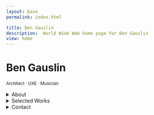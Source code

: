 ```yaml
---
layout: base
permalink: index.html

title: Ben Gauslin
description:  World Wide Web home page for Ben Gauslin
view: home
---
```

# Ben Gauslin

<small>Architect · UXE · Musician</small>

<details>
  <summary>About</summary>

  Hello, I’m a former Chicago architect and ex Google engineer who currently lives in New Orleans.
  
  I’m renovating a 140-year old house in the Vieux Carré these days, and spend quality time with friends, family, and the electric bass whenever I can.

</details>

<details>
  <summary>Selected Works</summary>

  Photos, sketches, and drawings of architectural projects; and a selection of web apps crafted with TypeScript, Sass, and HTML custom elements.

  - [![''](/img/shotgun-great-room.jpg)][shotgun-fsj] <div>[Shotgun house renovation][shotgun-fsj] of a barge board home in Faubourg St. John, New Orleans.</div>
  - [![''](/img/ten-galaxy.jpg)][ten] <div>[Powers Of Ten][ten] web adaptation of the film by Charles and Ray Eames.</div>
  - [![''](/img/calories-icon.png)][calories] <div>[Calorie calculator][calories] for determining daily calorie needs.</div>
  - [![''](/img/clock-icon.png)][clock] <div>[Clock][clock] composed of nine faces that reveal patterns over time.</div>
  - [![''](/img/sketch-verona.png)][europa] <div>[Travel sketches and collages][europa] from time abroad in Europe.</div>
  - [![''](/img/moon-icon.png)][moon] <div>[Moon][moon] tracking for moorise, moonset, sunrise, sunset, and lunar phase.</div>
  - [![''](/img/interest-icon.png)][interest] <div>[Compound interest calculator][interest] with support for multiple currencies.</div>

</details>

<details>
  <summary>Contact</summary>

  You can reach me via email, text, or voicemail:

  {% include 'links.njk' %}

</details>

<div>
  <external-links></external-links>
  <fancy-details accordion animated></fancy-details>
</div>

<script>
  {% include 'ExternalLinks.js' %}
  {% include 'FancyDetails.js' %}
</script>


[calories]: https://calories.gauslin.com "View the Calorie Calculator web app"
[clock]: https://clock.gauslin.com "View the Clock web app"
[europa]: https://slides.gauslin.com/sketches-collages "Documenting travel abroad with pen, pencil, and found materials"
[hfac]: https://sckarchitecture.com/house-for-an-art-collector "House For an Art Collector"
[interest]: https://interest.gauslin.com "View the Compound Interest Calculator web app"
[moon]: https://moon.gauslin.com "View the Moon web app"
[shotgun-fsj]: https://slides.gauslin.com/shotgun "Breathing new life into an 1890s New Orleans shotgun house"
[ten]: https://ten.gauslin.com "View the Powers Of Ten web app"
